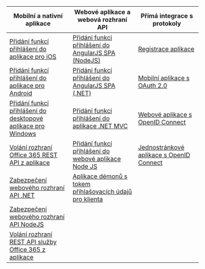 | Mobilní a nativní aplikace | Webové aplikace a webová rozhraní API | Přímá integrace s protokoly |
| --- | --- | --- |
| [Přidání funkcí přihlášení do aplikace pro iOS](../articles/active-directory/develop/active-directory-v2-devquickstarts-ios.md) |[Přidání funkcí přihlášení do AngularJS SPA (NodeJS)](../articles/active-directory/develop/active-directory-v2-devquickstarts-angular-node.md) |[Registrace aplikace](../articles/active-directory/develop/active-directory-v2-app-registration.md) |
| [Přidání funkcí přihlášení do aplikace pro Android](../articles/active-directory/develop/active-directory-v2-devquickstarts-android.md) |[Přidání funkcí přihlášení do AngularJS SPA (.NET)](../articles/active-directory/develop/active-directory-v2-devquickstarts-angular-dotnet.md) |[Mobilní aplikace s OAuth 2.0](../articles/active-directory/develop/active-directory-v2-protocols-oauth-code.md) |
| [Přidání funkcí přihlášení do desktopové aplikace pro Windows](../articles/active-directory/develop/active-directory-v2-devquickstarts-wpf.md) |[Přidání funkcí přihlášení do aplikace .NET MVC](../articles/active-directory/develop/active-directory-v2-devquickstarts-dotnet-web.md) |[Webové aplikace s OpenID Connect](../articles/active-directory/develop/active-directory-v2-protocols-oidc.md) |
| [Volání rozhraní Office 365 REST API z aplikace](https://msdn.microsoft.com/office/office365/howto/authenticate-Office-365-APIs-using-v2) |[Přidání funkcí přihlášení do webové aplikace Node JS](../articles/active-directory/develop/active-directory-v2-devquickstarts-node-web.md) |[Jednostránkové aplikace s OpenID Connect](../articles/active-directory/develop/active-directory-v2-protocols-implicit.md) |
| [Zabezpečení webového rozhraní API .NET](../articles/active-directory/develop/active-directory-v2-devquickstarts-dotnet-api.md) |[Aplikace démonů s tokem přihlašovacích údajů pro klienta](../articles/active-directory/develop/active-directory-v2-protocols-oauth-client-creds.md) | |
| [Zabezpečení webového rozhraní API NodeJS](../articles/active-directory/develop/active-directory-v2-devquickstarts-node-api.md) | | |
| [Volání rozhraní REST API služby Office 365 z aplikace](https://msdn.microsoft.com/office/office365/howto/authenticate-Office-365-APIs-using-v2) | | |



<!--HONumber=Jan17_HO3-->


